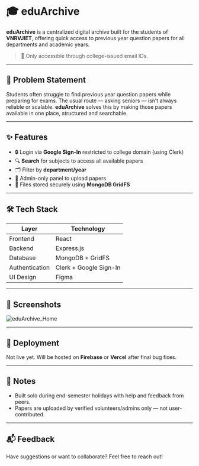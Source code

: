 # 🎓 eduArchive

**eduArchive** is a centralized digital archive built for the students of **VNRVJIET**, offering quick access to previous year question papers for all departments and academic years.

> 📌 Only accessible through college-issued email IDs.

---

## 🧠 Problem Statement

Students often struggle to find previous year question papers while preparing for exams. The usual route — asking seniors — isn’t always reliable or scalable. **eduArchive** solves this by making those papers available in one place, structured and searchable.

---

## ✨ Features

- 🔒 Login via **Google Sign-In** restricted to college domain (using Clerk)
- 🔍 **Search** for subjects to access all available papers
- 🗂️ Filter by **department/year**
- 🔐 Admin-only panel to upload papers
- 📁 Files stored securely using **MongoDB GridFS**

---

## 🛠️ Tech Stack

| Layer         | Technology               |
|---------------|---------------------------|
| Frontend      | React                    |
| Backend       | Express.js               |
| Database      | MongoDB + GridFS         |
| Authentication| Clerk + Google Sign-In   |
| UI Design     | Figma                    |

---

## 📸 Screenshots

![eduArchive_Home](https://github.com/user-attachments/assets/826391fb-4309-49b8-b006-9aa9d99127b1)


---

## 🚧 Deployment

Not live yet. Will be hosted on **Firebase** or **Vercel** after final bug fixes.

---

## 📌 Notes

- Built solo during end-semester holidays with help and feedback from peers.
- Papers are uploaded by verified volunteers/admins only — not user-contributed.

---

## 📬 Feedback

Have suggestions or want to collaborate? Feel free to reach out!

